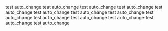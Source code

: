 test auto_change
test auto_change
test auto_change
test auto_change
test auto_change
test auto_change
test auto_change
test auto_change
test auto_change
test auto_change
test auto_change
test auto_change
test auto_change
test auto_change
